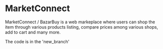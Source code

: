 # MarketConnect

MarketConnect / BazarBuy is a web markeplace where users can shop the item through various products listing, compare prices among various shops, add to cart and many more.

The code is in the 'new_branch'
